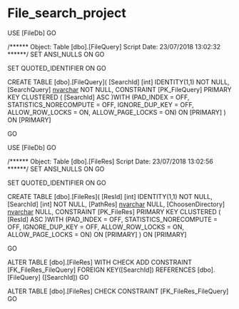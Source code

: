 # File_search_project
USE [FileDb]
GO

/****** Object:  Table [dbo].[FileQuery]    Script Date: 23/07/2018 13:02:32 ******/
SET ANSI_NULLS ON
GO

SET QUOTED_IDENTIFIER ON
GO

CREATE TABLE [dbo].[FileQuery](
	[SearchId] [int] IDENTITY(1,1) NOT NULL,
	[SearchQuery] [nvarchar](50) NOT NULL,
 CONSTRAINT [PK_FileQuery] PRIMARY KEY CLUSTERED 
(
	[SearchId] ASC
)WITH (PAD_INDEX = OFF, STATISTICS_NORECOMPUTE = OFF, IGNORE_DUP_KEY = OFF, ALLOW_ROW_LOCKS = ON, ALLOW_PAGE_LOCKS = ON) ON [PRIMARY]
) ON [PRIMARY]

GO




USE [FileDb]
GO

/****** Object:  Table [dbo].[FileRes]    Script Date: 23/07/2018 13:02:56 ******/
SET ANSI_NULLS ON
GO

SET QUOTED_IDENTIFIER ON
GO

CREATE TABLE [dbo].[FileRes](
	[ResId] [int] IDENTITY(1,1) NOT NULL,
	[SearchId] [int] NOT NULL,
	[PathRes] [nvarchar](500) NULL,
	[ChoosenDirectory] [nvarchar](100) NULL,
 CONSTRAINT [PK_FileRes] PRIMARY KEY CLUSTERED 
(
	[ResId] ASC
)WITH (PAD_INDEX = OFF, STATISTICS_NORECOMPUTE = OFF, IGNORE_DUP_KEY = OFF, ALLOW_ROW_LOCKS = ON, ALLOW_PAGE_LOCKS = ON) ON [PRIMARY]
) ON [PRIMARY]

GO

ALTER TABLE [dbo].[FileRes]  WITH CHECK ADD  CONSTRAINT [FK_FileRes_FileQuery] FOREIGN KEY([SearchId])
REFERENCES [dbo].[FileQuery] ([SearchId])
GO

ALTER TABLE [dbo].[FileRes] CHECK CONSTRAINT [FK_FileRes_FileQuery]
GO


